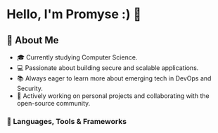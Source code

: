 # Hello, I'm Promyse :) 👋



## 🌟 About Me

- 🎓 Currently studying Computer Science.
- 💻 Passionate about building secure and scalable applications.
- 📚 Always eager to learn more about emerging tech in DevOps and Security.
- 🌱 Actively working on personal projects and collaborating with the open-source community.

### 🔧 Languages, Tools & Frameworks









